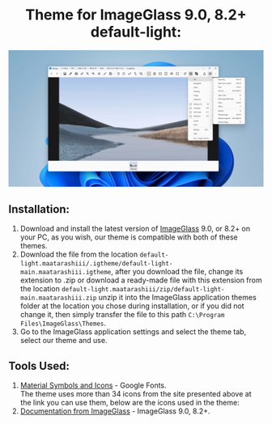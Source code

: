 <div align="center"><h1>Theme for ImageGlass 9.0, 8.2+ default-light:</h1></div>
<img src="https://github.com/Maatarashiii/default-light/blob/main/preview.jpg">

## Installation:
1. Download and install the latest version of [ImageGlass](https://imageglass.org/release/imageglass-9-0-8-1208-48) 9.0, or 8.2+ on your PC, as you wish, our theme is compatible with both of these themes.
2. Download the file from the location `default-light.maatarashiii/.igtheme/default-light-main.maatarashiii.igtheme`, after you download the file, change its extension to .zip or download a ready-made file with this extension from the location `default-light.maatarashiii/zip/default-light-main.maatarashiii.zip` unzip it into the ImageGlass application themes folder at the location you chose during installation, or if you did not change it, then simply transfer the file to this path `C:\Program Files\ImageGlass\Themes`.
3. Go to the ImageGlass application settings and select the theme tab, select our theme and use.

## Tools Used:
1. [Material Symbols and Icons](https://fonts.google.com/icons) - Google Fonts. <br>
  The theme uses more than 34 icons from the site presented above at the link you can use them, below are the icons used in the theme:
2. [Documentation from ImageGlass](https://imageglass.org/docs/theme-pack) - ImageGlass 9.0, 8.2+.
